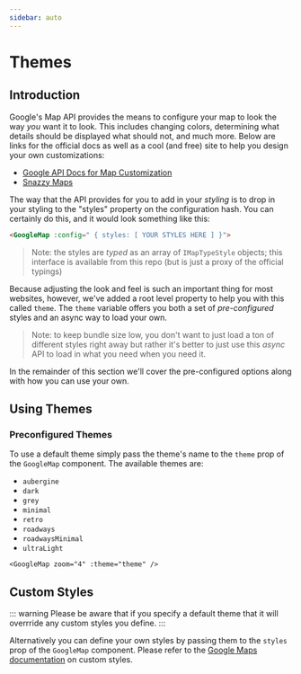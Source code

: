 ```yaml
---
sidebar: auto
---
```


# Themes

## Introduction

Google's Map API provides the means to configure your map to look the way _you_ want it to look. This includes changing colors, determining what details should be displayed what should not, and much more. Below are links for the official docs as well as a cool (and free) site to help you design your own customizations:

- [Google API Docs for Map Customization](https://developers.google.com/maps/documentation/javascript/styling)
- [Snazzy Maps](https://snazzymaps.com/)

The way that the API provides for you to add in your _styling_ is to drop in your styling to the "styles" property on the configuration hash. You can certainly do this, and it would look something like this:

```html
<GoogleMap :config=" { styles: [ YOUR STYLES HERE ] }">
```
> Note: the styles are _typed_ as an array of `IMapTypeStyle` objects; this interface is available from this repo (but is just a proxy of the official typings)

Because adjusting the look and feel is such an important thing for most websites, however, we've added a root level property to help you with this called `theme`. The `theme` variable offers you both a set of _pre-configured_ styles and an async way to load your own.

> Note: to keep bundle size low, you don't want to just load a ton of different styles right away but rather it's better to just use this _async_ API to load in what you need when you need it.

In the remainder of this section we'll cover the pre-configured options along with how you can use your own.

## Using Themes

### Preconfigured Themes

<ThemesExample />

To use a default theme simply pass the theme's name to the `theme` prop of the `GoogleMap` component. The available themes are:

- `aubergine`
- `dark`
- `grey`
- `minimal`
- `retro`
- `roadways`
- `roadwaysMinimal`
- `ultraLight`

<!-- prettier-ignore -->
```vue
<GoogleMap zoom="4" :theme="theme" />
```


## Custom Styles

::: warning
Please be aware that if you specify a default theme that it will overrride any custom styles you define.
:::

Alternatively you can define your own styles by passing them to the `styles` prop of the `GoogleMap` component. Please refer to the [Google Maps documentation](https://developers.google.com/maps/documentation/javascript/reference/map#MapOptions.styles) on custom styles.
